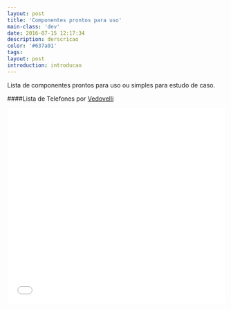 ```yaml
---
layout: post
title: 'Componentes prontos para uso'
main-class: 'dev'
date: 2016-07-15 12:17:34 
description: derscricao
color: '#637a91'
tags: 
layout: post
introduction: introducao
---
```


Lista de componentes prontos para uso ou simples para estudo de caso.


####Lista de Telefones
por [Vedovelli](/author/vedovelli)

<iframe width="100%" height="450" src="//jsfiddle.net/vedovelli/tL99rc7n/embedded/js,html,result/" allowfullscreen="allowfullscreen" frameborder="0"></iframe>
